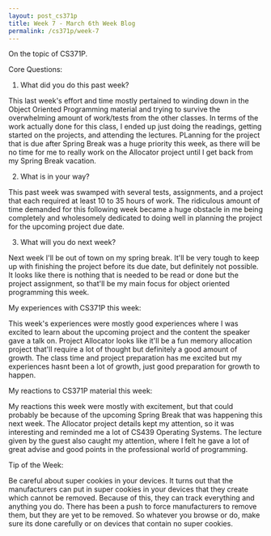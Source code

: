 ```yaml
---
layout: post_cs371p
title: Week 7 - March 6th Week Blog
permalink: /cs371p/week-7
---
```


On the topic of CS371P.

Core Questions:

1. What did you do this past week?

This last week's effort and time mostly pertained to winding down in the Object Oriented Programming material and trying to survive the overwhelming amount of work/tests from the other classes. In terms of the work actually done for this class, I ended up just doing the readings, getting started on the projects, and attending the lectures. PLanning for the project that is due after Spring Break was a huge priority this week, as there will be no time for me to really work on the Allocator project until I get back from my Spring Break vacation. 

2. What is in your way?

This past week was swamped with several tests, assignments, and a project that each required at least 10 to 35 hours of work. The ridiculous amount of time demanded for this following week became a huge obstacle in me being completely and wholesomely dedicated to doing well in planning the project for the upcoming project due date.

3. What will you do next week?

Next week I'll be out of town on my spring break. It'll be very tough to keep up with finishing the project before its due date, but definitely not possible. It looks like there is nothing that is needed to be read or done but the project assignment, so that'll be my main focus for object oriented programming this week.


My experiences with CS371P this week:

This week's experiences were mostly good experiences where I was excited to learn about the upcoming project and the content the speaker gave a talk on. Project Allocator looks like it'll be a fun memory allocation project that'll require a lot of thought but definitely a good amount of growth. The class time and project preparation has me excited but my experiences hasnt been a lot of growth, just good preparation for growth to happen.


My reactions to CS371P material this week:

My reactions this week were mostly with excitement, but that could probably be because of the upcoming Spring Break that was happening this next week. The Allocator project details kept my attention, so it was interesting and reminded me a lot of CS439 Operating Systems. The lecture given by the guest also caught my attention, where I felt he gave a lot of great advise and good points in the professional world of programming.


Tip of the Week:

Be careful about super cookies in your devices. It turns out that the manufacturers can put in super cookies in your devices that they create which cannot be removed. Because of this, they can track everything and anything you do. There has been a push to force manufacturers to remove them, but they are yet to be removed. So whatever you browse or do, make sure its done carefully or on devices that contain no super cookies. 




